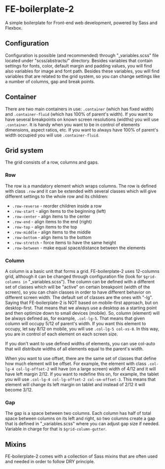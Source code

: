 # FE-boilerplate-2
A simple boilerplate for Front-end web development, powered by Sass and Flexbox.

## Configuration
Configuration is possible (and recommended) through "_variables.scss" file located under "scss/abstracts/" directory. Besides variables that contain settings for fonts, color, default margin and padding values, you will find also variables for image and font path. Besides these variables, you will find variables that are related to the grid system, so you can change settings like a number of columns, gap and break points.

## Container
There are two main containers in use: ```.container``` (which has fixed width) and ```.container-fluid``` (which has 100% of parent's width). If you want to have several breakpoints on known screen resolutions (widths) you will use ```.container```. It is handy when you want to be in control of elements dimensions, aspect ratios, etc. If you want to always have 100% of parent's width occupied you will use ```.container-fluid```.

## Grid system
The grid consists of a row, columns and gaps.

### Row
The row is a mandatory element which wraps columns. The row is defined with class ```.row``` and it can be extended with several classes which will give different settings to the whole row and its children:

  - ```.row-reverse``` - reorder children inside a row
  - ```.row-start``` - align items to the beginning (left)
  - ```.row-center``` - align items to the center
  - ```.row-end``` - align items to the end (right)
  - ```.row-top``` - align items to the top
  - ```.row-middle``` - align items to the middle
  - ```.row-bottom``` - align items to the bottom
  - ```.row-stretch``` - force items to have the same height
  - ```.row-between``` - make equal space/distance between the elements

### Column
A column is a basic unit that forms a grid. FE-boilerplate-2 uses 12-columns grid, although it can be changed through configuration file (look for ```$grid-columns in``` "_variables.scss"). The column can be defined with a different set of classes which will be "active" on certain breakpoint (width of the screen), so you can chain classes in order to have different behavior on different screen width. The default set of classes are the ones with "-lg". Saying that FE-boilerplate-2 is NOT based on mobile-first approach, but on desktop-first. That means that we always use a desktop as a starting point and then optimize down to small devices (mobile). So, column (element) will be always defined as, for example, ```.col-lg-5```. That means that given column will occupy 5/12 of parent's width. If you want this element to occupy, let say 8/12 on mobile, you will use ```.col-lg-5 col-xs-8```. In this way, you are in control of each element on each screen size.

If you don't want to use defined widths of elements, you can use col-auto that will distribute widths of all elements equal to the parent's width.

When you want to use offset, there are the same set of classes that define how much element will be offset. For example, the element with class ```.col-lg-4 col-lg-offset-2``` will have (on a large screen) width of 4/12 and it will have left margin 2/12. If you want to redefine this on, for example, the tablet you will use ```.col-lg-4 col-lg-offset-2 col-sm-offset-3```. This means that element will change its left margin on tablet and instead of 2/12 it will become 3/12.

### Gap
The gap is a space between two columns. Each column has half of total space between columns on its left and right, so two columns create a gap that is defined in "_variables.scss" where you can adjust gap size if needed. Variable in charge for that is ```$grid-column-gutter```.

## Mixins
FE-boilerplate-2 comes with a collection of Sass mixins that are often used and needed in order to follow DRY principle.